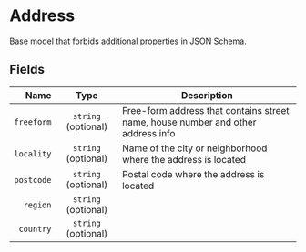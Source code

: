 # Address

Base model that forbids additional properties in JSON Schema.

## Fields

| Name | Type | Description |
|-----:|:----:|-------------|
| `freeform` | `string` (optional) | Free-form address that contains street name, house number and other address info |
| `locality` | `string` (optional) | Name of the city or neighborhood where the address is located |
| `postcode` | `string` (optional) | Postal code where the address is located |
| `region` | `string` (optional) |  |
| `country` | `string` (optional) |  |
